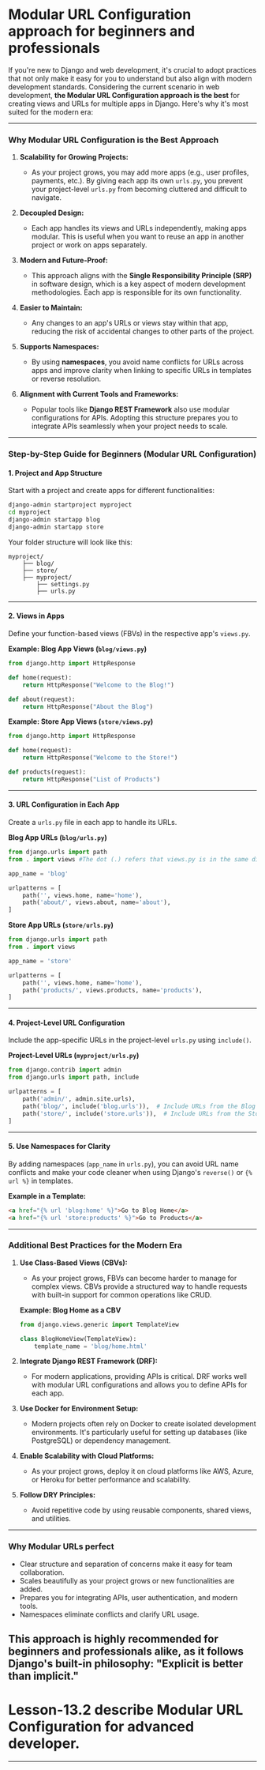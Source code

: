 # Modular URL Configuration approach for beginners and professionals

If you're new to Django and web development, it's crucial to adopt practices that not only make it easy for you to understand but also align with modern development standards. Considering the current scenario in web development, **the Modular URL Configuration approach is the best** for creating views and URLs for multiple apps in Django. Here's why it's most suited for the modern era:

---

### **Why Modular URL Configuration is the Best Approach**

1. **Scalability for Growing Projects:**
   - As your project grows, you may add more apps (e.g., user profiles, payments, etc.). By giving each app its own `urls.py`, you prevent your project-level `urls.py` from becoming cluttered and difficult to navigate.

2. **Decoupled Design:**
   - Each app handles its views and URLs independently, making apps modular. This is useful when you want to reuse an app in another project or work on apps separately.

3. **Modern and Future-Proof:**
   - This approach aligns with the **Single Responsibility Principle (SRP)** in software design, which is a key aspect of modern development methodologies. Each app is responsible for its own functionality.

4. **Easier to Maintain:**
   - Any changes to an app's URLs or views stay within that app, reducing the risk of accidental changes to other parts of the project.

5. **Supports Namespaces:**
   - By using **namespaces**, you avoid name conflicts for URLs across apps and improve clarity when linking to specific URLs in templates or reverse resolution.

6. **Alignment with Current Tools and Frameworks:**
   - Popular tools like **Django REST Framework** also use modular configurations for APIs. Adopting this structure prepares you to integrate APIs seamlessly when your project needs to scale.
---

### **Step-by-Step Guide for Beginners (Modular URL Configuration)**

#### **1. Project and App Structure**
Start with a project and create apps for different functionalities:
```bash
django-admin startproject myproject
cd myproject
django-admin startapp blog
django-admin startapp store
```

Your folder structure will look like this:
```
myproject/
    ├── blog/
    ├── store/
    ├── myproject/
        ├── settings.py
        ├── urls.py
```

---

#### **2. Views in Apps**
Define your function-based views (FBVs) in the respective app's `views.py`.

**Example: Blog App Views (`blog/views.py`)**
```python
from django.http import HttpResponse

def home(request):
    return HttpResponse("Welcome to the Blog!")

def about(request):
    return HttpResponse("About the Blog")
```

**Example: Store App Views (`store/views.py`)**
```python
from django.http import HttpResponse

def home(request):
    return HttpResponse("Welcome to the Store!")

def products(request):
    return HttpResponse("List of Products")
```

---

#### **3. URL Configuration in Each App**
Create a `urls.py` file in each app to handle its URLs.

**Blog App URLs (`blog/urls.py`)**
```python
from django.urls import path
from . import views #The dot (.) refers that views.py is in the same directory as the module containing this import statement.

app_name = 'blog'

urlpatterns = [
    path('', views.home, name='home'),
    path('about/', views.about, name='about'),
]
```

**Store App URLs (`store/urls.py`)**
```python
from django.urls import path
from . import views

app_name = 'store'

urlpatterns = [
    path('', views.home, name='home'),
    path('products/', views.products, name='products'),
]
```

---

#### **4. Project-Level URL Configuration**
Include the app-specific URLs in the project-level `urls.py` using `include()`.

**Project-Level URLs (`myproject/urls.py`)**
```python
from django.contrib import admin
from django.urls import path, include

urlpatterns = [
    path('admin/', admin.site.urls),
    path('blog/', include('blog.urls')),  # Include URLs from the Blog app
    path('store/', include('store.urls')),  # Include URLs from the Store app
]
```

---

#### **5. Use Namespaces for Clarity**
By adding namespaces (`app_name` in `urls.py`), you can avoid URL name conflicts and make your code cleaner when using Django's `reverse()` or `{% url %}` in templates.

**Example in a Template:**
```html
<a href="{% url 'blog:home' %}">Go to Blog Home</a>
<a href="{% url 'store:products' %}">Go to Products</a>
```

---

### **Additional Best Practices for the Modern Era**

1. **Use Class-Based Views (CBVs):**
   - As your project grows, FBVs can become harder to manage for complex views. CBVs provide a structured way to handle requests with built-in support for common operations like CRUD.

   **Example: Blog Home as a CBV**
   ```python
   from django.views.generic import TemplateView

   class BlogHomeView(TemplateView):
       template_name = 'blog/home.html'
   ```

2. **Integrate Django REST Framework (DRF):**
   - For modern applications, providing APIs is critical. DRF works well with modular URL configurations and allows you to define APIs for each app.

3. **Use Docker for Environment Setup:**
   - Modern projects often rely on Docker to create isolated development environments. It's particularly useful for setting up databases (like PostgreSQL) or dependency management.

4. **Enable Scalability with Cloud Platforms:**
   - As your project grows, deploy it on cloud platforms like AWS, Azure, or Heroku for better performance and scalability.

5. **Follow DRY Principles:**
   - Avoid repetitive code by using reusable components, shared views, and utilities.

---

### **Why Modular URLs perfect**
- Clear structure and separation of concerns make it easy for team collaboration.
- Scales beautifully as your project grows or new functionalities are added.
- Prepares you for integrating APIs, user authentication, and modern tools.
- Namespaces eliminate conflicts and clarify URL usage.

This approach is highly recommended for beginners and professionals alike, as it follows Django's built-in philosophy: **"Explicit is better than implicit."**
---

#   Lesson-13.2 describe Modular URL Configuration for advanced developer.

---
